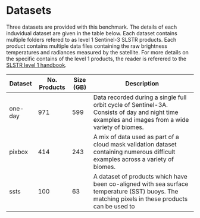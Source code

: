 # Datasets

Three datasets are provided with this benchmark. The details of each induvidual dataset are given in the table below. Each dataset contains multiple folders refered to as level 1 Sentinel-3 SLSTR products. Each product contains multiple data files containing the raw brightness temperatures and radiances measured by the satellite. For more details on the specific contains of the level 1 products, the reader is referered to the [SLSTR level 1 handbook](https://sentinel.esa.int/documents/247904/1872792/Sentinel-3-SLSTR-Product-Data-Format-Specification-Level-1).


| Dataset | No. Products | Size (GB) | Description                                                                                                                                      |
|---------|--------------|-----------|--------------------------------------------------------------------------------------------------------------------------------------------------|
| one-day | 971          | 599       | Data recorded during a single full orbit cycle of Sentinel-3A. Consists of day and night time examples and images from a wide variety of biomes. |
| pixbox  | 414          | 243       | A mix of data used as part of a cloud mask validation dataset containing numerous difficult examples across a variety of biomes.                 |
| ssts    | 100          | 63        | A dataset of products which have been co-aligned with sea surface temperature (SST) buoys. The matching pixels in these products can be used to  |